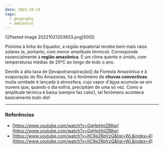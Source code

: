 ```yaml
---
date: 2022-10-19
tags:
  - geography
  - ambiental
---
```

![[Pasted image 20221021203933.png|500]]

Próxima à linha do Equador, a região equatorial recebe bem mais raios solares (e, portanto, com *menor amplitude térmica*). Corresponde essencialmente à **região amazônica**. É um clima quente e úmido, com temperaturas médias de 25ºC ao longo de todo o ano.

Devido à alta taxa de [[evapotranspiração]] da Floresta Amazônica e à evaporação do Rio Amazonas, há o fenômeno de **chuvas convectivas**: muita umidade é lançada à atmosfera, cujo vapor d'água acumula-se em nuvens que, quando o dia esfria, precipitam de uma só vez. Como a amplitude térmica é baixa (sempre faz calor), tal fenômeno acontece basicamente *todo dia*!


---
### Referências
- [https://www.youtube.com/watch?v=GqHpHnlZBKw](https://www.youtube.com/watch?v=GqHpHnlZBKw)
- [https://www.youtube.com/watch?v=ltC9e2RpVzQ&list=WL&index=4](https://www.youtube.com/watch?v=ltC9e2RpVzQ&list=WL&index=4)